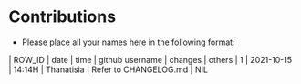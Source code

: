 # Contributions

- Please place all your names here in the following format:

| ROW_ID | date | time | github username | changes | others |
1 | 2021-10-15 | 14:14H | Thanatisia | Refer to CHANGELOG.md | NIL
